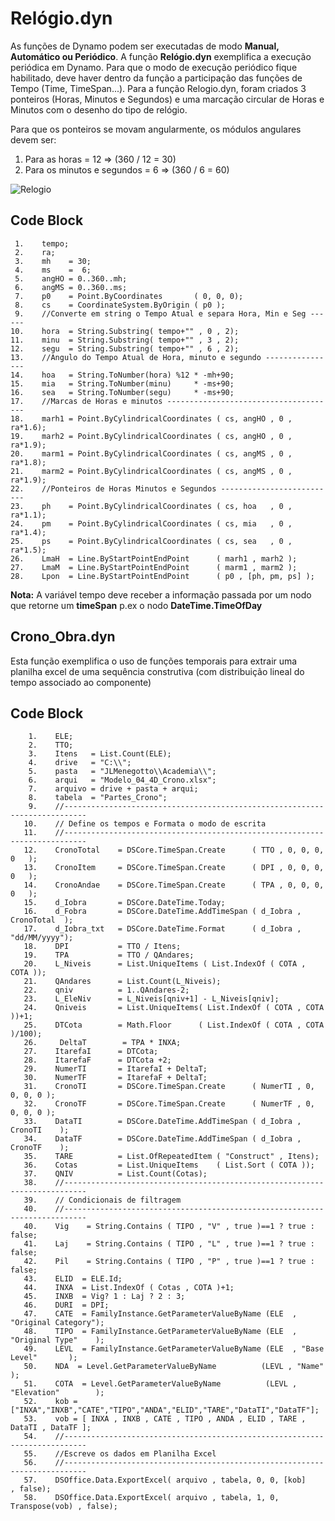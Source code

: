 # Relógio.dyn

As funções de Dynamo podem ser executadas de modo **Manual, Automático ou Periódico**. A função **Relógio.dyn** exemplifica a execução periódica em Dynamo. Para que o modo de execução periódico fique habilitado, deve haver dentro da função a participação das funções de Tempo (Time, TimeSpan...). Para a função Relogio.dyn, foram criados 3 ponteiros (Horas, Minutos e Segundos) e uma marcação circular de Horas e Minutos com o desenho do tipo de relógio.

Para que os ponteiros se movam angularmente, os módulos angulares devem ser:

 1. Para as horas = 12 => (360 / 12 = 30) 
 2. Para os minutos e segundos = 6 => (360 / 6 = 60)

![Relogio](https://github.com/JLMenegotto/AulasBIM/assets/9437020/ae27a62a-6541-4627-aa92-0322273bf85a)

## Code Block

     1.    tempo;
     2.    ra;
     3.    mh    = 30;
     4.    ms    =  6;
     5.    angHO = 0..360..mh;
     6.    angMS = 0..360..ms;
     7.    p0    = Point.ByCoordinates       ( 0, 0, 0);
     8.    cs    = CoordinateSystem.ByOrigin ( p0 );
     9.    //Converte em string o Tempo Atual e separa Hora, Min e Seg ------
    10.    hora  = String.Substring( tempo+"" , 0 , 2);
    11.    minu  = String.Substring( tempo+"" , 3 , 2);
    12.    segu  = String.Substring( tempo+"" , 6 , 2);
    13.    //Angulo do Tempo Atual de Hora, minuto e segundo ----------------
    14.    hoa   = String.ToNumber(hora) %12 * -mh+90;
    15.    mia   = String.ToNumber(minu)     * -ms+90;
    16.    sea   = String.ToNumber(segu)     * -ms+90;
    17.    //Marcas de Horas e minutos --------------------------------------
    18.    marh1 = Point.ByCylindricalCoordinates ( cs, angHO , 0 , ra*1.6);
    19.    marh2 = Point.ByCylindricalCoordinates ( cs, angHO , 0 , ra*1.9);
    20.    marm1 = Point.ByCylindricalCoordinates ( cs, angMS , 0 , ra*1.8);
    21.    marm2 = Point.ByCylindricalCoordinates ( cs, angMS , 0 , ra*1.9);
    22.    //Ponteiros de Horas Minutos e Segundos --------------------------
    23.    ph    = Point.ByCylindricalCoordinates ( cs, hoa   , 0 , ra*1.1);
    24.    pm    = Point.ByCylindricalCoordinates ( cs, mia   , 0 , ra*1.4);
    25.    ps    = Point.ByCylindricalCoordinates ( cs, sea   , 0 , ra*1.5);
    26.    LmaH  = Line.ByStartPointEndPoint      ( marh1 , marh2 );
    27.    LmaM  = Line.ByStartPointEndPoint      ( marm1 , marm2 );
    28.    Lpon  = Line.ByStartPointEndPoint      ( p0 , [ph, pm, ps] );

**Nota:** A variável tempo deve receber a informação passada por um nodo que retorne um **timeSpan** p.ex o nodo **DateTime.TimeOfDay**

## Crono_Obra.dyn
Esta função exemplifica o uso de funções temporais para extrair uma planilha excel de uma sequência construtiva (com distribuição lineal do tempo associado ao componente) 

## Code Block
        1.    ELE;
        2.    TTO;
        3.    Itens   = List.Count(ELE); 
        4.    drive   = "C:\\";
        5.    pasta   = "JLMenegotto\\Academia\\";
        6.    arqui   = "Modelo_04_4D_Crono.xlsx";
        7.    arquivo = drive + pasta + arqui;
        8.    tabela  = "Partes_Crono";
        9.    //---------------------------------------------------------------------------
       10.    // Define os tempos e Formata o modo de escrita
       11.    //---------------------------------------------------------------------------
       12.    CronoTotal    = DSCore.TimeSpan.Create      ( TTO , 0, 0, 0, 0   );
       13.    CronoItem     = DSCore.TimeSpan.Create      ( DPI , 0, 0, 0, 0   );
       14.    CronoAndae    = DSCore.TimeSpan.Create      ( TPA , 0, 0, 0, 0   );
       15.    d_Iobra       = DSCore.DateTime.Today;
       16.    d_Fobra       = DSCore.DateTime.AddTimeSpan ( d_Iobra , CronoTotal  );
       17.    d_Iobra_txt   = DSCore.DateTime.Format      ( d_Iobra , "dd/MM/yyyy");
       18.    DPI           = TTO / Itens;
       19.    TPA           = TTO / QAndares;
       20.    L_Niveis      = List.UniqueItems ( List.IndexOf ( COTA , COTA ));
       21.    QAndares      = List.Count(L_Niveis);
       22.    qniv          = 1..QAndares-2;
       23.    L_EleNiv      = L_Niveis[qniv+1] - L_Niveis[qniv];
       24.    Qniveis       = List.UniqueItems( List.IndexOf ( COTA , COTA ))+1;
       25.    DTCota        = Math.Floor      ( List.IndexOf ( COTA , COTA )/100);
       26.     DeltaT        = TPA * INXA;
       27.    ItarefaI      = DTCota;
       28.    ItarefaF      = DTCota +2;
       29.    NumerTI       = ItarefaI + DeltaT;
       30.    NumerTF       = ItarefaF + DeltaT;
       31.    CronoTI       = DSCore.TimeSpan.Create      ( NumerTI , 0, 0, 0, 0 );
       32.    CronoTF       = DSCore.TimeSpan.Create      ( NumerTF , 0, 0, 0, 0 );
       33.    DataTI        = DSCore.DateTime.AddTimeSpan ( d_Iobra , CronoTI    );
       34.    DataTF        = DSCore.DateTime.AddTimeSpan ( d_Iobra , CronoTF    );
       35.    TARE          = List.OfRepeatedItem ( "Construct" , Itens);
       36.    Cotas         = List.UniqueItems    ( List.Sort ( COTA ));
       37.    QNIV          = List.Count(Cotas);
       38.    //---------------------------------------------------------------------------
       39.    // Condicionais de filtragem
       40.    //---------------------------------------------------------------------------
       40.    Vig    = String.Contains ( TIPO , "V" , true )==1 ? true : false;
       41.    Laj    = String.Contains ( TIPO , "L" , true )==1 ? true : false;
       42.    Pil    = String.Contains ( TIPO , "P" , true )==1 ? true : false;
       43.    ELID  = ELE.Id;
       44.    INXA  = List.IndexOf ( Cotas , COTA )+1;
       45.    INXB  = Vig? 1 : Laj ? 2 : 3;
       46.    DURI  = DPI;
       47.    CATE  = FamilyInstance.GetParameterValueByName (ELE  , "Original Category");
       48.    TIPO  = FamilyInstance.GetParameterValueByName (ELE  , "Original Type"    );
       49.    LEVL  = FamilyInstance.GetParameterValueByName (ELE  , "Base Level"       );
       50.    NDA  = Level.GetParameterValueByName          (LEVL , "Name"             );
       51.    COTA  = Level.GetParameterValueByName          (LEVL , "Elevation"        );
       52.    kob = ["INXA","INXB","CATE","TIPO","ANDA","ELID","TARE","DataTI","DataTF"];
       53.    vob = [ INXA , INXB , CATE , TIPO , ANDA , ELID , TARE , DataTI , DataTF ];
       54.    //---------------------------------------------------------------------------
       55.    //Escreve os dados em Planilha Excel
       56.    //---------------------------------------------------------------------------
       57.    DSOffice.Data.ExportExcel( arquivo , tabela, 0, 0, [kob]          , false);
       58.    DSOffice.Data.ExportExcel( arquivo , tabela, 1, 0, Transpose(vob) , false);  
